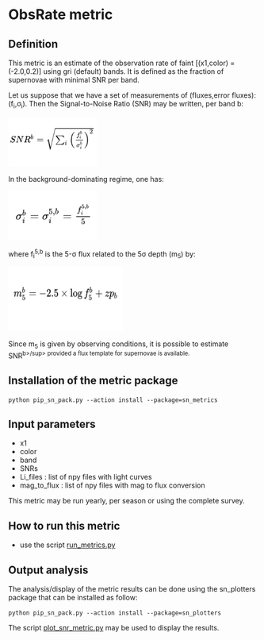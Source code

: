 # ObsRate metric

## Definition
This metric is an estimate of the observation rate of faint [(x1,color) = (-2.0,0.2)] using gri (default) bands. It is defined as the fraction of supernovae with minimal SNR per band.

Let us suppose that we have a set of measurements of (fluxes,error fluxes): (f<sub>i</sub>,&sigma;<sub>i</sub>). Then the Signal-to-Noise Ratio (SNR) may be written, per band b:

<img src="SNR.png" height="100">

In the background-dominating regime, one has:

<img src="sigma_bd.png" height="100">

where f<sub>i</sub><sup>5,b</sup> is the 5-&sigma; flux related to the 5&sigma; depth (m<sub>5</sub>) by:

<img src="m5_f5.png" height="130">

Since m<sub>5</sub> is given by observing conditions, it is possible to estimate SNR<sup>b>/sup> provided a flux template for supernovae is available.

## Installation of the metric package

```
python pip_sn_pack.py --action install --package=sn_metrics
```

## Input parameters

- x1
- color
 - band
 - SNRs
 - Li_files : list of npy files with light curves
 - mag_to_flux : list of npy files with mag to flux conversion

This metric may be run yearly, per season or using the complete survey.

## How to run this metric

 - use the script [run_metrics.py](usage_run_metrics.md)

## Output analysis

The analysis/display of the metric results can be done using the sn_plotters package that can be installed as follow:

```
python pip_sn_pack.py --action install --package=sn_plotters
```

The script [plot_snr_metric.py](../Plots/usage_plot_snr_metric.md) may be used to display the results.